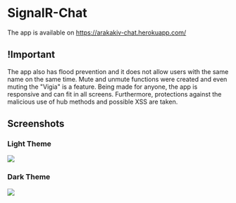 # SignalR-Chat
The app is available on https://arakakiv-chat.herokuapp.com/

## !Important
The app also has flood prevention and it does not allow users with the same name on the same time. Mute and unmute functions were created and even muting the "Vigia" is a feature. Being made for anyone, the app is responsive and can fit in all screens. Furthermore, protections against the malicious use of hub methods and possible XSS are taken.

## Screenshots

### Light Theme
![](/more/tema-claro-demonstracao.png)

### Dark Theme
![](/more/tema-escuro-demonstracao.png)
